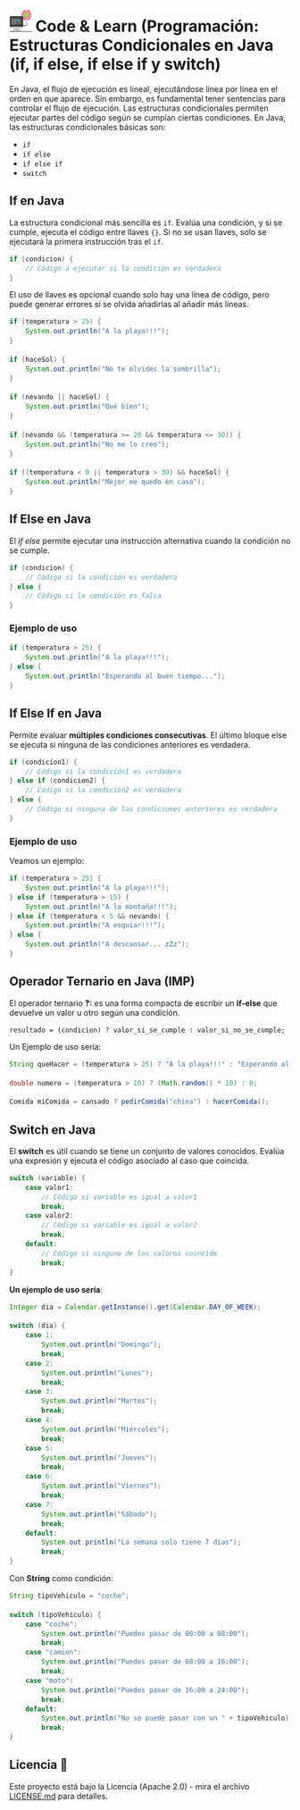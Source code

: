 # <img src=../../../../images/computer.png width="40"> Code & Learn (Programación: Estructuras Condicionales en Java (if, if else, if else if y switch)

En Java, el flujo de ejecución es lineal, ejecutándose línea por línea en el orden en que aparece. Sin embargo, es fundamental tener sentencias para controlar el flujo de ejecución. Las estructuras condicionales permiten ejecutar partes del código según se cumplan ciertas condiciones. En Java, las estructuras condicionales básicas son:

- `if`
- `if else`
- `if else if`
- `switch`

## If en Java

La estructura condicional más sencilla es `if`. Evalúa una condición, y si se cumple, ejecuta el código entre llaves `{}`. Si no se usan llaves, solo se ejecutará la primera instrucción tras el `if`.

```java
if (condicion) {
    // Código a ejecutar si la condición es verdadera
}
```

El uso de llaves es opcional cuando solo hay una línea de código, pero puede generar errores si se olvida añadirlas al añadir más líneas.

```java
if (temperatura > 25) {
    System.out.println("A la playa!!!");
}

if (haceSol) {
    System.out.println("No te olvides la sombrilla");
}

if (nevando || haceSol) {
    System.out.println("Qué bien");
}

if (nevando && (temperatura >= 20 && temperatura <= 30)) {
    System.out.println("No me lo creo");
}

if ((temperatura < 0 || temperatura > 30) && haceSol) {
    System.out.println("Mejor me quedo en casa");
}
```

## If Else en Java

El _if else_ permite ejecutar una instrucción alternativa cuando la condición no se cumple.

```java
if (condicion) {
    // Código si la condición es verdadera
} else {
    // Código si la condición es falsa
}
```

### Ejemplo de uso

```java
if (temperatura > 25) {
    System.out.println("A la playa!!!");
} else {
    System.out.println("Esperando al buen tiempo...");
}
```

## If Else If en Java

Permite evaluar __múltiples condiciones consecutivas__. El último bloque else se ejecuta si ninguna de las condiciones anteriores es verdadera.

```java
if (condicion1) {
    // Código si la condición1 es verdadera
} else if (condicion2) {
    // Código si la condición2 es verdadera
} else {
    // Código si ninguna de las condiciones anteriores es verdadera
}
```

### Ejemplo de uso

Veamos un ejemplo:

```java
if (temperatura > 25) {
    System.out.println("A la playa!!!");
} else if (temperatura > 15) {
    System.out.println("A la montaña!!!");
} else if (temperatura < 5 && nevando) {
    System.out.println("A esquiar!!!");
} else {
    System.out.println("A descansar... zZz");
}
```

## Operador Ternario en Java (IMP)

El operador ternario __?:__ es una forma compacta de escribir un __if-else__ que devuelve un valor u otro según una condición.

```code
resultado = (condicion) ? valor_si_se_cumple : valor_si_no_se_cumple;
```

Un Ejemplo de uso sería:

```java
String queHacer = (temperatura > 25) ? "A la playa!!!" : "Esperando al buen tiempo...";

double numero = (temperatura > 10) ? (Math.random() * 10) : 0;

Comida miComida = cansado ? pedirComida("china") : hacerComida();
```

## Switch en Java

El __switch__ es útil cuando se tiene un conjunto de valores conocidos. Evalúa una expresión y ejecuta el código asociado al caso que coincida.

```java
switch (variable) {
    case valor1:
        // Código si variable es igual a valor1
        break;
    case valor2:
        // Código si variable es igual a valor2
        break;
    default:
        // Código si ninguno de los valores coincide
        break;
}
```

__Un ejemplo de uso sería__:

```java
Integer dia = Calendar.getInstance().get(Calendar.DAY_OF_WEEK);

switch (dia) {
    case 1:
        System.out.println("Domingo");
        break;
    case 2:
        System.out.println("Lunes");
        break;
    case 3:
        System.out.println("Martes");
        break;
    case 4:
        System.out.println("Miércoles");
        break;
    case 5:
        System.out.println("Jueves");
        break;
    case 6:
        System.out.println("Viernes");
        break;
    case 7:
        System.out.println("Sábado");
        break;
    default:
        System.out.println("La semana solo tiene 7 días");
        break;
}
```

Con __String__ como condición:

```java
String tipoVehiculo = "coche";

switch (tipoVehiculo) {
    case "coche":
        System.out.println("Puedes pasar de 00:00 a 08:00");
        break;
    case "camion":
        System.out.println("Puedes pasar de 08:00 a 16:00");
        break;
    case "moto":
        System.out.println("Puedes pasar de 16:00 a 24:00");
        break;
    default:
        System.out.println("No se puede pasar con un " + tipoVehiculo);
        break;
}
```

## Licencia 📄

Este proyecto está bajo la Licencia (Apache 2.0) - mira el archivo [LICENSE.md](../LICENSE.md) para detalles.